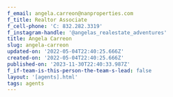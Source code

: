 ```yaml
---
f_email: angela.carreon@nanproperties.com
f_title: Realtor Associate
f_cell-phone: 'C: 832.282.3319'
f_instagram-handle: '@angelas_realestate_adventures'
title: Angela Carreon
slug: angela-carreon
updated-on: '2022-05-04T22:40:25.666Z'
created-on: '2022-05-04T22:40:25.666Z'
published-on: '2023-11-30T22:40:33.987Z'
f_if-team-is-this-person-the-team-s-lead: false
layout: '[agents].html'
tags: agents
---
```



